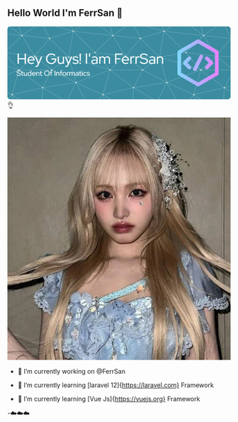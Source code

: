 ## Hello World I'm FerrSan 👋

![FerrSan X Lizz](img/github-header-image.png) 👌

<!--
**FerrSan/FerrSan** is a ✨ _special_ ✨ repository because its `README.md` (this file) appears on your GitHub profile.

Here are some ideas to get you started:

- 🌱 I’m currently learning ...
- 👯 I’m looking to collaborate on ...
- 🤔 I’m looking for help with ...
- 💬 Ask me about ...
- 📫 How to reach me: ...
- 😄 Pronouns: ...
- ⚡ Fun fact: ...
-->
![FerrSan X IveLiz](img/ivliz.jpeg)

- 🔭 I’m currently working on @FerrSan

- 🌱 I’m currently learning [laravel 12]{https://laravel.com} Framework
- 🌱 I’m currently learning [Vue Js]{https://vuejs.org} Framework

-☁️☁️☁️


